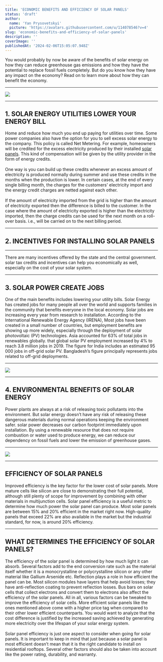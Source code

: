 ```yaml
---
title: 'ECONOMIC BENEFITS AND EFFICIENCY OF SOLAR PANELS'
status: 'draft'
author:
  name: 'Yan Prysovetskyi'
  picture: 'https://avatars.githubusercontent.com/u/114078546?v=4'
slug: 'economic-benefits-and-efficiency-of-solar-panels'
description: ''
coverImage: ''
publishedAt: '2024-02-06T15:05:07.948Z'
---
```


You would probably by now be aware of the benefits of solar energy on how they can reduce greenhouse gas emissions and how they have the potential to replace fossil fuels completely. But do you know how they have any impact on the economy? Read on to learn more about how they can benefit the economy.

---

![](https://ae-solar.com/wp-content/uploads/2021/09/image001.jpg)

---

## **1. SOLAR ENERGY UTILITIES LOWER YOUR ENERGY BILL**

Home and reduce how much you end up paying for utilities over time. Some power companies also have the option for you to sell excess solar energy to the company. This policy is called Net Metering. For example, homeowners will be credited for the excess electricity produced by their installed [solar panels](https://ae-solar.com/). This kind of compensation will be given by the utility provider in the form of energy credits.\
\
One way is you can build up these credits whenever an excess amount of electricity is produced normally during summer and use these credits in the months when the production is lower. In certain cases, at the end of every single billing month, the charges for the customers' electricity import and the energy credit charges are netted against each other.\
\
If the amount of electricity imported from the grid is higher than the amount of electricity exported then the difference is billed to the customer. In the case where the amount of electricity exported is higher than the electricity imported, then the charge credits can be used for the next month on a roll-over basis. i.e., will be carried on to the next billing period.

---

## **2. INCENTIVES FOR INSTALLING SOLAR PANELS**

---

There are many incentives offered by the state and the central government. solar tax credits and incentives can help you economically as well, especially on the cost of your solar system.

---

## **3. SOLAR POWER CREATE JOBS**

One of the main benefits includes lowering your utility bills. Solar Energy has created jobs for many people all over the world and supports families in the community that benefits everyone in the local economy. Solar jobs are increasing every year from research to installation. According to the International Renewable Energy Agency (IRENA), Most jobs have been created in a small number of countries, but employment benefits are showing up more widely, especially through the deployment of solar photovoltaic (PV) technologies. Asia accounted for 63% of total jobs in renewables globally. that global solar PV employment increased by 4% to reach 3.8 million jobs in 2019. The figure for India includes an estimated 95 000 jobs in off-grid solar PV. Bangladesh’s figure principally represents jobs related to off-grid deployments.

---

![](https://ae-solar.com/wp-content/uploads/2021/09/image003.png)

---

## **4. ENVIRONMENTAL BENEFITS OF SOLAR ENERGY**

Power plants are always at a risk of releasing toxic pollutants into the environment. But solar energy doesn’t have any risk of releasing these dangerous materials during normal operations keeping the environment safer. solar power decreases our carbon footprint immediately upon installation. By using a renewable resource that does not require combustion or water used to produce energy, we can reduce our dependency on fossil fuels and lower the emission of greenhouse gases.

---

![](https://ae-solar.com/wp-content/uploads/2021/09/image002.jpg)

---

## **EFFICIENCY OF SOLAR PANELS**

Improved efficiency is the key factor for the lower cost of solar panels. More mature cells like silicon are close to demonstrating their full potential, although still plenty of scope for improvement by combining with other materials in multijunction cells. Solar panel efficiency is a useful metric to determine how much power the solar panel can produce. Most solar panels are between 15% and 20% efficient in the market right now. High-quality panels that exceed 22% are also available in the market but the industrial standard, for now, is around 20% efficiency.

---

## **WHAT DETERMINES THE EFFICIENCY OF SOLAR PANELS?**

The efficiency of the solar panel is determined by how much light it can absorb. Several factors add to the end conversion rate such as the material itself whether it is a monocrystalline or polycrystalline silicon or any other material like Gallium Arsenide etc. Reflection plays a role in how efficient the panel can be. Most silicon modules have layers that help avoid losses; they have anti-reflection coating to prevent reflection losses. Bus bars on solar cells that collect electrons and convert them to electrons also affect the efficiency of the solar panels. All in all, various factors can be tweaked to improve the efficiency of solar cells. More efficient solar panels like the ones mentioned above come with a higher price tag when compared to their other lower efficient counterparts. You would want to analyze that the cost difference is justified by the increased saving achieved by generating more electricity over the lifespan of your solar energy system.\
\
Solar panel efficiency is just one aspect to consider when going for solar panels. It is important to keep in mind that just because a solar panel is most efficient doesn’t mean that it is the right candidate to install on residential rooftops. Several other factors should also be taken into account like the power rating, durability, and warranty.